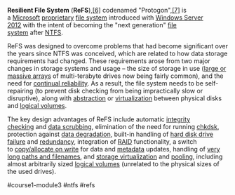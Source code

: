 **Resilient File System** (**ReFS**),[[6]](https://en.wikipedia.org/wiki/ReFS#cite_note-technetReFS1-6) codenamed "Protogon",[[7]](https://en.wikipedia.org/wiki/ReFS#cite_note-zdnetrefsunveiled-7) is a [Microsoft](https://en.wikipedia.org/wiki/Microsoft "Microsoft") [proprietary](https://en.wikipedia.org/wiki/Proprietary_format "Proprietary format") [file system](https://en.wikipedia.org/wiki/File_system "File system") introduced with [Windows Server 2012](https://en.wikipedia.org/wiki/Windows_Server_2012 "Windows Server 2012") with the intent of becoming the "next generation" [file system](https://en.wikipedia.org/wiki/File_system "File system") after [NTFS](https://en.wikipedia.org/wiki/NTFS "NTFS").

ReFS was designed to overcome problems that had become significant over the years since NTFS was conceived, which are related to how data storage requirements had changed. These requirements arose from two major changes in storage systems and usage – the size of storage in use ([large or massive arrays](https://en.wikipedia.org/wiki/Disk_array "Disk array") of multi-terabyte drives now being fairly common), and the need for [continual reliability](https://en.wikipedia.org/wiki/24/7 "24/7"). As a result, the file system needs to be self-repairing (to prevent disk checking from being impractically slow or disruptive), along with [abstraction](https://en.wikipedia.org/wiki/Abstraction_layer "Abstraction layer") or [virtualization](https://en.wikipedia.org/wiki/Storage_virtualization "Storage virtualization") between physical disks and [logical volumes](https://en.wikipedia.org/wiki/Logical_volume_management "Logical volume management").

The key design advantages of ReFS include automatic [integrity checking](https://en.wikipedia.org/wiki/File_integrity_monitoring "File integrity monitoring") and [data scrubbing](https://en.wikipedia.org/wiki/Data_scrubbing "Data scrubbing"), elimination of the need for running [chkdsk](https://en.wikipedia.org/wiki/Chkdsk "Chkdsk"), protection against [data degradation](https://en.wikipedia.org/wiki/Data_degradation "Data degradation"), built-in handling of [hard disk drive failure](https://en.wikipedia.org/wiki/Hard_disk_drive_failure "Hard disk drive failure") and [redundancy](https://en.wikipedia.org/wiki/Redundancy_(engineering) "Redundancy (engineering)"), integration of [RAID](https://en.wikipedia.org/wiki/RAID "RAID") functionality, a switch to [copy/allocate on write](https://en.wikipedia.org/wiki/Copy-on-write "Copy-on-write") for data and [metadata](https://en.wikipedia.org/wiki/Metadata "Metadata") updates, handling of [very long paths and filenames](https://en.wikipedia.org/wiki/Long_filename "Long filename"), and [storage virtualization](https://en.wikipedia.org/wiki/Storage_virtualization "Storage virtualization") and [pooling](https://en.wikipedia.org/wiki/Pooling_(resource_management) "Pooling (resource management)"), including almost arbitrarily sized [logical volumes](https://en.wikipedia.org/wiki/Logical_volume "Logical volume") (unrelated to the physical sizes of the used drives).

#course1-module3 #ntfs #refs
